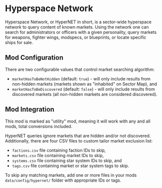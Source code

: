 # Hyperspace Network

Hyperspace Network, or HyperNET in short, is a sector-wide hyperspace network to query content of known markets.
Using the network one can search for administrators or officers with a given personality, query markets for weapons, fighter wings, modspecs, or blueprints, or locate specific ships for sale.

## Mod Configuration

There are two configurable values that control market searching algorithm:

* `marketHasToBeNotHidden` (default: `true`) - will only include results from non-hidden markets (markets shown as "inhabited" on Sector Map), and
* `marketHasToBeDiscovered` (default: `false`) - will only include results from discovered markets (all non-hidden markets are considered discovered).

## Mod Integration

This mod is marked as "utility" mod, meaning it will work with any and all mods, total conversions included.

HyperNET queries ignore markets that are hidden and/or not discovered.
Additionally, there are four CSV files to custom tailor market exclusion list:

* `factions.csv` file containing faction IDs to skip,
* `markets.csv` file containing market IDs to skip,
* `systems.csv` file containing star system IDs to skip, and
* `tags.csv` file containing market or star system tags to skip.

To skip any matching markets, add one or more files in your mods `data/config/hypernet/` folder with appropriate IDs or tags.
